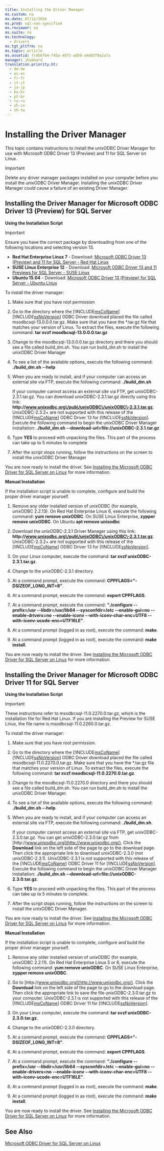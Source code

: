 ```yaml
---
title: Installing the Driver Manager
ms.custom: na
ms.date: 07/12/2016
ms.prod: sql-non-specified
ms.reviewer: na
ms.suite: na
ms.technology: 
  - drivers
ms.tgt_pltfrm: na
ms.topic: article
ms.assetid: 7c4b6fb4-f45a-4973-adb9-a4d83f0a2a7a
manager: jhubbard
translation.priority.ht: 
  - de-de
  - es-es
  - fr-fr
  - it-it
  - ja-jp
  - ko-kr
  - pt-br
  - ru-ru
  - zh-cn
  - zh-tw
---
```

# Installing the Driver Manager
This topic contains instructions to install the unixODBC Driver Manager for use with Microsoft ODBC Driver 13 \(Preview\) and 11 for SQL Server on Linux.  
  
> [!IMPORTANT]  
> Delete any driver manager packages installed on your computer before you install the unixODBC Driver Manager. Installing the unixODBC Driver Manager could cause a failure of an existing Driver Manager.  
  
## Installing the Driver Manager for Microsoft ODBC Driver 13 \(Preview\) for SQL Server  
  
**Using the Installation Script**  
  
> [!IMPORTANT]  
> Ensure you have the correct package by downloading from one of the following locations and selecting version 13.  
>   
> -   **Red Hat Enterprise Linux 7** \- Download: [Microsoft ODBC Driver 13 \(Preview\) and 11 for SQL Server \- Red Hat Linux](http://go.microsoft.com/fwlink/?LinkId=267321)  
> -   **SUSE Linux Enterprise 12** \- Download: [Microsoft ODBC Driver 13 and 11 Previews for SQL Server \- SUSE Linux](http://go.microsoft.com/fwlink/?LinkId=264916)  
> -   **Ubuntu 15.04** \- Download: [Microsoft ODBC Driver 13 \(Preview\) for SQL Server \- Ubuntu Linux](http://go.microsoft.com/fwlink/?LinkId=723136)  
  
To install the driver manager:  
  
1.  Make sure that you have root permission  
  
2.  Go to the directory where the [!INCLUDE[msCoName](../content/includes/msCoName_md.md)][!INCLUDE[ssNoVersion](../content/includes/ssNoVersion_md.md)] ODBC Driver download placed the file called msodbcsql\-13.0.0.0.tar.gz. Make sure that you have the \*.tar.gz file that matches your version of Linux. To extract the files, execute the following command: **tar xvzf msodbcsql\-13.0.0.0.tar.gz**  
  
3.  Change to the msodbcsql\-13.0.0.0.tar.gz directory and there you should see a file called build\_dm.sh. You can run build\_dm.sh to install the unixODBC Driver Manager  
  
4.  To see a list of the available options, execute the following command: **.\/build\_dm.sh \-\-help**  
  
5.  When you are ready to install, and if your computer can access an external site via FTP, execute the following command: **.\/build\_dm.sh**  
  
    If your computer cannot access an external site via FTP, get unixODBC\-2.3.1.tar.gz. You can download unixODBC\-2.3.1.tar.gz directly using this link: **http:\/\/www.unixodbc.org\/pub\/unixODBC\/unixODBC\-2.3.1.tar.gz**. UnixODBC\-2.3.2\+ are not supported with this release of the [!INCLUDE[msCoName](../content/includes/msCoName_md.md)] ODBC Driver 13 for [!INCLUDE[ssNoVersion](../content/includes/ssNoVersion_md.md)]. Execute the following command to begin the unixODBC Driver Manager installation: **.\/build\_dm.sh \-\-download\-url\=file:\/\/unixODBC\-2.3.1.tar.gz**  
  
6.  Type **YES** to proceed with unpacking the files. This part of the process can take up to 5 minutes to complete  
  
7.  After the script stops running, follow the instructions on the screen to install the unixODBC Driver Manager  
  
You are now ready to install the driver. See [Installing the Microsoft ODBC Driver for SQL Server on Linux](../content/Installing-the-Microsoft-ODBC-Driver-for-SQL-Server-on-Linux.md) for more information.  
  
**Manual Installation**  
  
If the installation script is unable to complete, configure and build the proper driver manager yourself.  
  
1.  Remove any older installed version of unixODBC \(for example, unixODBC 2.2.13\). On Red Hat Enterprise Linux 6, execute the following command: **yum remove unixODBC**. On SUSE Linux Enterprise, **zypper remove unixODBC**. On Ubuntu **apt remove unixodbc**  
  
2.  Download the unixODBC\-2.3.1 Driver Manager using this link: **http:\/\/www.unixodbc.org\/pub\/unixODBC\/unixODBC\-2.3.1.tar.gz**. UnixODBC\-2.3.2\+ are not supported with this release of the [!INCLUDE[msCoName](../content/includes/msCoName_md.md)] ODBC Driver 13 for [!INCLUDE[ssNoVersion](../content/includes/ssNoVersion_md.md)].  
  
3.  On your Linux computer, execute the command: **tar xvzf unixODBC\-2.3.1.tar.gz**.  
  
4.  Change to the unixODBC\-2.3.1 directory.  
  
5.  At a command prompt, execute the command: **CPPFLAGS\="\-DSIZEOF\_LONG\_INT\=8"**.  
  
6.  At a command prompt, execute the command: **export CPPFLAGS**.  
  
7.  At a command prompt, execute the command: **".\/configure \-\-prefix\=\/usr \-\-libdir\=\/usr\/lib64 \-\-sysconfdir\=\/etc \-\-enable\-gui\=no \-\-enable\-drivers\=no \-\-enable\-iconv \-\-with\-iconv\-char\-enc\=UTF8 \-\-with\-iconv\-ucode\-enc\=UTF16LE"**.  
  
8.  At a command prompt \(logged in as root\), execute the command: **make**.  
  
9. At a command prompt \(logged in as root\), execute the command: **make install**.  
  
You are now ready to install the driver. See [Installing the Microsoft ODBC Driver for SQL Server on Linux](../content/Installing-the-Microsoft-ODBC-Driver-for-SQL-Server-on-Linux.md) for more information.  
  
## Installing the Driver Manager for Microsoft ODBC Driver 11 for SQL Server  
  
**Using the Installation Script**  
  
> [!IMPORTANT]  
> These instructions refer to msodbcsql\-11.0.2270.0.tar.gz, which is the installation file for Red Hat Linux. If you are installing the Preview for SUSE Linux, the file name is msodbcsql\-11.0.2260.0.tar.gz.  
  
To install the driver manager:  
  
1.  Make sure that you have root permission.  
  
2.  Go to the directory where the [!INCLUDE[msCoName](../content/includes/msCoName_md.md)][!INCLUDE[ssNoVersion](../content/includes/ssNoVersion_md.md)] ODBC Driver download placed the file called msodbcsql\-11.0.2270.0.tar.gz. Make sure that you have the \*.tar.gz file that matches your version of Linux. To extract the files, execute the following command: **tar xvzf msodbcsql\-11.0.2270.0.tar.gz**.  
  
3.  Change to the msodbcsql\-11.0.2270.0 directory and there you should see a file called build\_dm.sh. You can run build\_dm.sh to install the unixODBC Driver Manager.  
  
4.  To see a list of the available options, execute the following command: **.\/build\_dm.sh \-\-help**.  
  
5.  When you are ready to install, and if your computer can access an external site via FTP, execute the following command: **.\/build\_dm.sh**.  
  
    If your computer cannot access an external site via FTP, get unixODBC\-2.3.0.tar.gz. You can get unixODBC\-2.3.0.tar.gz from [http:\/\/www.unixodbc.org](http://www.unixodbc.org/). Click the **Download** link on the left side of the page to go to the download page. Then click the appropriate link to download unixODBC\-2.3.0 \(not unixODBC\-2.3.1\). UnixODBC\-2.3.1 is not supported with this release of the [!INCLUDE[msCoName](../content/includes/msCoName_md.md)] ODBC Driver 11 for [!INCLUDE[ssNoVersion](../content/includes/ssNoVersion_md.md)]. Execute the following command to begin the unixODBC Driver Manager installation: **.\/build\_dm.sh \-\-download\-url\=file:\/\/unixODBC\-2.3.0.tar.gz**.  
  
6.  Type **YES** to proceed with unpacking the files. This part of the process can take up to 5 minutes to complete.  
  
7.  After the script stops running, follow the instructions on the screen to install the unixODBC Driver Manager.  
  
You are now ready to install the driver. See [Installing the Microsoft ODBC Driver for SQL Server on Linux](../content/Installing-the-Microsoft-ODBC-Driver-for-SQL-Server-on-Linux.md) for more information.  
  
**Manual Installation**  
  
If the installation script is unable to complete, configure and build the proper driver manager yourself.  
  
1.  Remove any older installed version of unixODBC \(for example, unixODBC 2.2.11\). On Red Hat Enterprise Linux 5 or 6, execute the following command: **yum remove unixODBC**. On SUSE Linux Enterprise, **zypper remove unixODBC**.  
  
2.  Go to [http:\/\/www.unixodbc.org](http://www.unixodbc.org/). Click the **Download** link on the left side of the page to go to the download page. Then click the appropriate link to save the file unixODBC\-2.3.0.tar.gz to your computer. UnixODBC\-2.3.1 is not supported with this release of the [!INCLUDE[msCoName](../content/includes/msCoName_md.md)] ODBC Driver 11 for [!INCLUDE[ssNoVersion](../content/includes/ssNoVersion_md.md)].  
  
3.  On your Linux computer, execute the command: **tar xvzf unixODBC\-2.3.0.tar.gz**.  
  
4.  Change to the unixODBC\-2.3.0 directory.  
  
5.  At a command prompt, execute the command: **CPPFLAGS\="\-DSIZEOF\_LONG\_INT\=8"**.  
  
6.  At a command prompt, execute the command: **export CPPFLAGS**.  
  
7.  At a command prompt, execute the command: **".\/configure \-\-prefix\=\/usr \-\-libdir\=\/usr\/lib64 \-\-sysconfdir\=\/etc \-\-enable\-gui\=no \-\-enable\-drivers\=no \-\-enable\-iconv \-\-with\-iconv\-char\-enc\=UTF8 \-\-with\-iconv\-ucode\-enc\=UTF16LE"**.  
  
8.  At a command prompt \(logged in as root\), execute the command: **make**.  
  
9. At a command prompt \(logged in as root\), execute the command: **make install**.  
  
You are now ready to install the driver. See [Installing the Microsoft ODBC Driver for SQL Server on Linux](../content/Installing-the-Microsoft-ODBC-Driver-for-SQL-Server-on-Linux.md) for more information.  
  
## See Also  
[Microsoft ODBC Driver for SQL Server on Linux](../content/Microsoft-ODBC-Driver-for-SQL-Server-on-Linux.md)  
  

